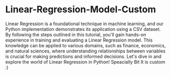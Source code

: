 # Linear-Regression-Model-Custom

Linear Regression is a foundational technique in machine learning, and our Python implementation demonstrates its application using a CSV dataset. By following the steps outlined in this tutorial, you'll gain hands-on experience in training and evaluating a Linear Regression model. This knowledge can be applied to various domains, such as finance, economics, and natural sciences, where understanding relationships between variables is crucial for making predictions and informed decisions. Let's dive in and explore the world of Linear Regression in Python! Speacially Bit It is custom :)

